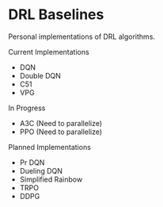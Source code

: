 # DRL Baselines

Personal implementations of DRL algorithms.

Current Implementations
  * DQN
  * Double DQN
  * C51
  * VPG
  
In Progress
  * A3C (Need to parallelize)
  * PPO (Need to parallelize)

Planned Implementations
  * Pr DQN
  * Dueling DQN
  * Simplified Rainbow
  * TRPO
  * DDPG
